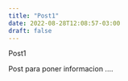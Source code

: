 ```yaml
---
title: "Post1"
date: 2022-08-28T12:08:57-03:00
draft: false
---
```


Post1

Post para poner informacion ....
